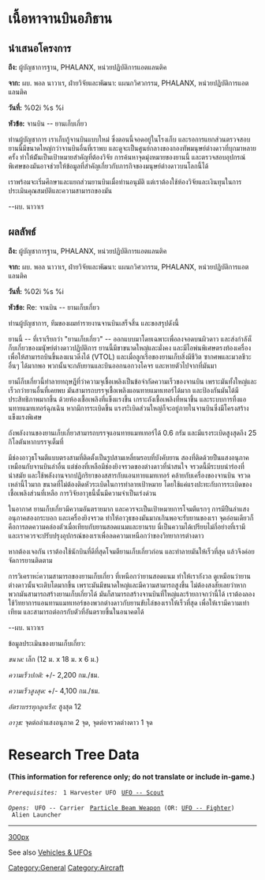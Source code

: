 # เนื้อหาจานบินอภิธาน

## นำเสนอโครงการ

**ถึง:** ผู้บัญชาการฐาน, PHALANX, หน่วยปฏิบัติการแอตแลนติค

**จาก:** ผบ. พอล นาวาเร, ฝ่ายวิจัยและพัฒนา: แผนกวิศวกรรม, PHALANX,
หน่วยปฏิบัติการแอตแลนติค

**วันที่:** %02i %s %i

**หัวข้อ:** จานบิน -- ยานเก็บเกี่ยว

ท่านผู้บัญชาการ เราเก็บกู้จานบินแบบใหม่ ซึ่งตอนนี้จอดอยู่ในโรงเก็บ และรอการแยกส่วนตรวจสอบ
ยานนี้มีขนาดใหญ่กว่าจานบินอื่นที่เราพบ
และดูจะเป็นศูนย์กลางของกองทัพมนุษย์ต่างดาวที่บุกมาหลายครั้ง
ทำให้ม้ันเป็นเป้าหมายสำคัญที่ต้องวิจัย การค้นหาจุดมุ่งหมายของยานนี้
และตรวจสอบอุปกรณ์พิเศษของมันอาจช่วยให้ข้อมูลที่สำคัญเกี่ยวกับภารกิจของมนุษย์ต่างดาวบนโลกนี้ได้

เราพร้อมจะเริ่มศึกษาและแยกส่วนยานบินเมื่อท่านอนุมัติ
แต่เราต้องใช้ห้องวิจัยและเงินทุนในการประเมินคุณสมบัติและความสามารถของมัน

--ผบ. นาวาเร

## ผลลัพธ์

**ถึง:** ผู้บัญชาการฐาน, PHALANX, หน่วยปฏิบัติการแอตแลนติค

**จาก:** ผบ. พอล นาวาเร, ฝ่ายวิจัยและพัฒนา: แผนกวิศวกรรม, PHALANX,
หน่วยปฏิบัติการแอตแลนติค

**วันที่:** %02i %s %i

**หัวข้อ:** Re: จานบิน -- ยานเก็บเกี่ยว

ท่านผู้บัญชาการ, ทีมของผมทำรายงานจานบินเสร็จสิ้น และขอสรุปดังนี้

ยานนี้ -- ที่เราเรียกว่า "ยานเก็บเกี่ยว" -- ออกแบบมาโดยเฉพาะเพื่อลงจอดบนผิวดาว
และส่งกำลังเ็ก็บเกี่ยวของมนุัษย์ต่างดาวปฏิบัติการ ยานนี้มีขาขนาดใหญ่และมั่งคง
และมีไอพ่นพิเศษตรงท้องเครื่องเพื่อให้สามารถบินขึ้นลงแนวดิ่งได้ (VTOL)
และเมื่อลูกเรือของยานเก็บสิ่งมีชีวิต ซากศพและมวลชีวะอื่นๆ ได้มากพอ
พวกนั้นจะกลับยานและบินออกนอกวงโคจร และหายตัวไปจากที่มันมา

ยานเ็ก็บเกี่ยวนี้ทำลายทฤษฎีที่ว่าความจุเชื้อเพลิงเป็นข้อจำกัดความเร็วของจานบิน
เพราะมันทั้งใหญ่และเร็วกว่ายานอื่นที่เคยพบ มันสามารถบรรจุเชื้อเพลิงแอนทายแมทเทอร์ได้มาก
และป้องกันมันได้มีประสิทธิภาพมากขึ้น ด้วยห้องเชื้อเพลิงที่แข็งแรงขึ้น เกราะถังเชื้อเพลิงที่หนาขึ้น
และระบบการทิ้งแอนทายแมทเทอร์ฉุกเฉิน หากมีการระเบิดขึ้น
แรงระิเบิดส่วนใหญ่ก็จะอยู่ภายในจานบินซึ่งมีโครงสร้างแข็งแรงพิเศษ

ถังพลังงานของยานเก็บเกี่ยวสามารถบรรจุแอนทายแมทเทอร์ได้ 0.6 กรัม
และมีแรงระเบิดสูงสุดถึง 25 กิโลตันหากบรรจุเต็มที่

มีช่องอาวุธโจมตีแบบตรงสามที่ติดตั้งเป็นรูปสามเหลี่ยมรอบที่บังคับยาน
สองที่ติดด้วยปืนแสงอนุภาคเหมือนกับจานบินลำอื่น แต่ช่องที่เหลือมีช่องยิงจรวดของต่างดาวที่น่าสนใจ
จรวดนี้มีระบบนำร่องที่นำสมัย และใช้พลังงานจากปฏิกริยาของสสารกับแอนทายแมทเทอร์
คล้ายกับเครื่องของจานบิน จรวดเหล่านี้ไวมาก ขนาดที่ไม่ต้องติดหัวระเบิดในการทำลายเป้าหมาย
โดยใช้แค่แรงปะทะกับการระเบิดของเชื้อเพลิงส่วนที่เหลือ การวิจัยอาวุธนี้นั้นมีความจำเป็นเร่งด่วน

ในอากาศ ยานเก็บเกี่ยวมีความอันตรายมาก และควรจะเป็นเป้าหมายการโจมตีแรกๆ
การมีปืนลำแสงอนุภาคสองกระบอก และเครื่องยิงจรวด
ทำให้อาวุธของมันมากเกินพอจะรับยานของเรา
จุดอ่อนเดียวก็คือการลดความคล่องตัวเมื่อเทียบกับยานสอดแนมและยานรบ
นี่เป็นความได้เปรียบไม่กี่อย่างที่เรามี
และเราควรจะปรับปรุงอุปกรณ์ของเราเพื่อลดความเหนือกว่าของวิทยาการต่างดาว

หากต้องเจอกัน เราต้องใช้นักบินที่ดีที่สุดโจมตียานเก็บเกี่ยวก่อน และทำลายมันให้เร็วที่สุด
แล้วจึงค่อยจัดการยานติดตาม

การวิเคราหะ์ความสามารถของยานเก็บเกี่ยว ที่เหนือกว่ายานสอดแนม ทำให้เรากังวล
ดูเหมือนว่ายานต่างดาวนั้นจะเติบโตมากขึ้น เพราะมันมีขนาดใหญ่และมีความสามารถสูงขึ้น
ไม่ต้องสงสัยเลยว่าหากพวกมันสามารถสร้างยานเก็บเกี่ยวได้
มันก็สามารถสร้างจานบินที่ใหญ่และร้ายกาจกว่านี้ได้
เราต้องลองใช้วิทยาการแอนทานแมทเทอร์ของพวกต่างดาวกับยานขับไล่ของเราให้เร็วที่สุด
เพื่อให้เรามีความเท่าเทียม และสามารถต่อกรกับตัวที่อันตรายขึ้นในอนาคตได้

--ผบ. นาวาเร

ข้อมูลประเมินของยานเก็บเกี่ยว:

*ขนาด:* เล็ก (12 ม. x 18 ม. x 6 ม.)

*ความเร็วปกติ:* +/- 2,200 กม./ชม.

*ความเร็วสูงสุด:* +/- 4,100 กม./ชม.

*อัตราบรรทุกลูกเรือ:* สูงสุด 12

*อาวุธ:* จุดต่อลำแสงอนุภาค 2 จุด, จุดต่อจรวดต่างดาว 1 จุด

# Research Tree Data

**(This information for reference only; do not translate or include
in-game.)**

*`Prerequisites:`*
` 1 Harvester UFO`
` `[`UFO -- Scout`](Scout "wikilink")

*`Opens:`*
` UFO -- Carrier`
` `[`Particle Beam Weapon`](Aircraft_Equipment/Weapons/Particle_Beam_Weapon "wikilink")` (OR: `[`UFO -- Fighter`](Fighter "wikilink")`)`
` Alien Launcher`

------------------------------------------------------------------------

[300px](image:Ufo_harvester.jpg "wikilink")

See also [Vehicles & UFOs](Vehicles_&_UFOs "wikilink")

[Category:General](Category:General "wikilink")
[Category:Aircraft](Category:Aircraft "wikilink")